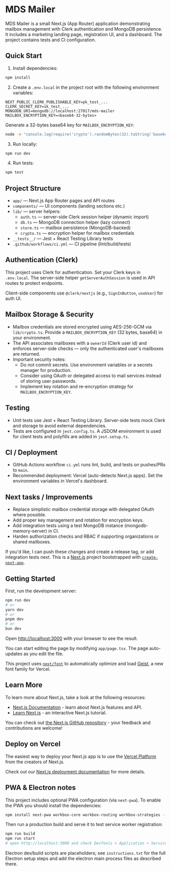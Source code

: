 # MDS Mailer

MDS Mailer is a small Next.js (App Router) application demonstrating mailbox management with Clerk authentication and MongoDB persistence. It includes a marketing landing page, registration UI, and a dashboard. The project contains tests and CI configuration.

## Quick Start

1. Install dependencies:

```bash
npm install
```

2. Create a `.env.local` in the project root with the following environment variables:

```
NEXT_PUBLIC_CLERK_PUBLISHABLE_KEY=pk_test_...
CLERK_SECRET_KEY=sk_test_...
MONGODB_URI=mongodb://localhost:27017/mds-mailer
MAILBOX_ENCRYPTION_KEY=<base64-32-bytes>
```

Generate a 32-bytes base64 key for `MAILBOX_ENCRYPTION_KEY`:

```bash
node -e "console.log(require('crypto').randomBytes(32).toString('base64'))"
```

3. Run locally:

```bash
npm run dev
```

4. Run tests:

```bash
npm test
```

## Project Structure

- `app/` — Next.js App Router pages and API routes
- `components/` — UI components (landing sections etc.)
- `lib/` — server helpers:
  - `auth.ts` — server-side Clerk session helper (dynamic import)
  - `db.ts` — MongoDB connection helper (lazy connect)
  - `store.ts` — mailbox persistence (MongoDB-backed)
  - `crypto.ts` — encryption helper for mailbox credentials
- `__tests__/` — Jest + React Testing Library tests
- `.github/workflows/ci.yml` — CI pipeline (lint/build/tests)

## Authentication (Clerk)

This project uses Clerk for authentication. Set your Clerk keys in `.env.local`. The server-side helper `getServerAuthSession` is used in API routes to protect endpoints.

Client-side components use `@clerk/nextjs` (e.g., `SignInButton`, `useUser`) for auth UI.

## Mailbox Storage & Security

- Mailbox credentials are stored encrypted using AES-256-GCM via `lib/crypto.ts`. Provide a `MAILBOX_ENCRYPTION_KEY` (32 bytes, base64) in your environment.
- The API associates mailboxes with a `ownerId` (Clerk user id) and enforces server-side checks — only the authenticated user's mailboxes are returned.
- Important security notes:
  - Do not commit secrets. Use environment variables or a secrets manager for production.
  - Consider using OAuth or delegated access to mail services instead of storing user passwords.
  - Implement key rotation and re-encryption strategy for `MAILBOX_ENCRYPTION_KEY`.

## Testing

- Unit tests use Jest + React Testing Library. Server-side tests mock Clerk and storage to avoid external dependencies.
- Tests are configured in `jest.config.ts`. A JSDOM environment is used for client tests and polyfills are added in `jest.setup.ts`.

## CI / Deployment

- GitHub Actions workflow `ci.yml` runs lint, build, and tests on pushes/PRs to `main`.
- Recommended deployment: Vercel (auto-detects Next.js apps). Set the environment variables in Vercel's dashboard.

## Next tasks / Improvements

- Replace simplistic mailbox credential storage with delegated OAuth where possible.
- Add proper key management and rotation for encryption keys.
- Add integration tests using a test MongoDB instance (mongodb-memory-server) in CI.
- Harden authorization checks and RBAC if supporting organizations or shared mailboxes.

If you'd like, I can push these changes and create a release tag, or add integration tests next.
This is a [Next.js](https://nextjs.org) project bootstrapped with [`create-next-app`](https://nextjs.org/docs/app/api-reference/cli/create-next-app).

## Getting Started

First, run the development server:

```bash
npm run dev
# or
yarn dev
# or
pnpm dev
# or
bun dev
```

Open [http://localhost:3000](http://localhost:3000) with your browser to see the result.

You can start editing the page by modifying `app/page.tsx`. The page auto-updates as you edit the file.

This project uses [`next/font`](https://nextjs.org/docs/app/building-your-application/optimizing/fonts) to automatically optimize and load [Geist](https://vercel.com/font), a new font family for Vercel.

## Learn More

To learn more about Next.js, take a look at the following resources:

- [Next.js Documentation](https://nextjs.org/docs) - learn about Next.js features and API.
- [Learn Next.js](https://nextjs.org/learn) - an interactive Next.js tutorial.

You can check out [the Next.js GitHub repository](https://github.com/vercel/next.js) - your feedback and contributions are welcome!

## Deploy on Vercel

The easiest way to deploy your Next.js app is to use the [Vercel Platform](https://vercel.com/new?utm_medium=default-template&filter=next.js&utm_source=create-next-app&utm_campaign=create-next-app-readme) from the creators of Next.js.

Check out our [Next.js deployment documentation](https://nextjs.org/docs/app/building-your-application/deploying) for more details.

## PWA & Electron notes

This project includes optional PWA configuration (via `next-pwa`). To enable the PWA you should install the dependencies:

```bash
npm install next-pwa workbox-core workbox-routing workbox-strategies --save-dev
```

Then run a production build and serve it to test service worker registration:

```bash
npm run build
npm run start
# open http://localhost:3000 and check DevTools > Application > Service Workers
```

Electron dev/build scripts are placeholders; see `instructions.txt` for the full Electron setup steps and add the electron main process files as described there.
